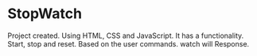 # StopWatch
Project created. Using HTML, CSS and JavaScript. It has a functionality. Start, stop and reset. Based on the user commands. watch will Response.

